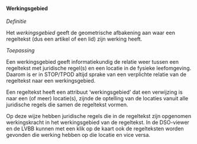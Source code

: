 ﻿#### Werkingsgebied

*Definitie*

Het *werkingsgebied* geeft de geometrische afbakening aan waar een regeltekst
(dus een artikel of een lid) zijn werking heeft.

*Toepassing*

Een werkingsgebied geeft informatiekundig de relatie weer tussen een regeltekst
met juridische regel(s) en een locatie in de fysieke leefomgeving. Daarom is er
in STOP/TPOD altijd sprake van een verplichte relatie van de regeltekst naar een
werkingsgebied.

Een regeltekst heeft een attribuut ‘werkingsgebied’ dat een verwijzing is naar
een (of meer) locatie(s), zijnde de optelling van de locaties vanuit alle
juridische regels die samen de regeltekst vormen.

Op deze wijze hebben juridische regels die in de regeltekst zijn opgenomen
werkingskracht in het werkingsgebied van de regeltekst. In de DSO-viewer en de
LVBB kunnen met een klik op de kaart ook de regelteksten worden gevonden die
werking hebben op die locatie en vice versa.
